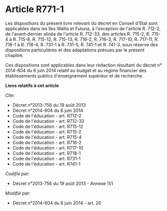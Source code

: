 # Article R771-1

Les dispositions du présent livre relevant du décret en Conseil d'Etat sont applicables dans les îles Wallis et Futuna, à
l'exception de l'article R. 712-2, de l'avant-dernier alinéa de l'article R. 712-33, des articles R. 715-2, R. 715-4 à R.
715-8, R. 715-12, R. 715-13, R. 716-2, R. 716-3, R. 717-10, R. 717-11, R. 718-1 à R. 718-4, R. 731-1 à R. 731-5, R. 741-1 et
R. 741-3, sous réserve des dispositions particulières et des adaptations prévues par le présent chapitre. 

Ces dispositions sont applicables dans leur rédaction résultant du décret n° 2014-604 du 6 juin 2014 relatif au budget et au
régime financier des établissements publics d'enseignement supérieur et de recherche.

**Liens relatifs à cet article**

_Cite_:

  - Décret n°2013-756 du 19 août 2013
  - Décret n°2014-604 du 6 juin 2014
  - Code de l'éducation - art. R712-2
  - Code de l'éducation - art. R712-33
  - Code de l'éducation - art. R715-12
  - Code de l'éducation - art. R715-2
  - Code de l'éducation - art. R715-4
  - Code de l'éducation - art. R716-2
  - Code de l'éducation - art. R717-10
  - Code de l'éducation - art. R718-1
  - Code de l'éducation - art. R731-1
  - Code de l'éducation - art. R741-1

_Codifié par_:

  - Décret n°2013-756 du 19 août 2013 -  Annexe (V)

_Modifié par_:

  - Décret n°2014-604 du 6 juin 2014 - art. 20

